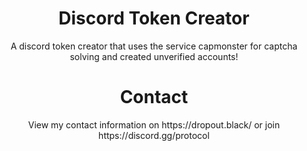 <h1 align="center"> Discord Token Creator </h1>
<p align="center"> A discord token creator that uses the service capmonster for captcha solving and created unverified accounts! </p>

<h1 align="center"> Contact </h1>
<p align="center"> View my contact information on https://dropout.black/ or join https://discord.gg/protocol </p>
